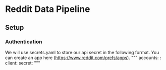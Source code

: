 # Reddit Data Pipeline

## Setup

### Authentication
We will use secrets.yaml to store our api secret in the following format.
You can create an app here (https://www.reddit.com/prefs/apps).
"""
accounts:
    <username>:
        client: <client id>
        secret: <client secret>
"""